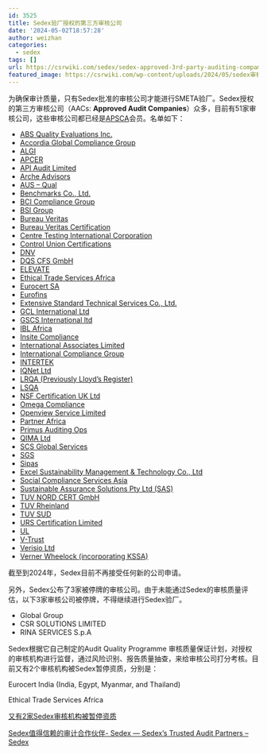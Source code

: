 ```yaml
---
id: 3525
title: Sedex验厂授权的第三方审核公司
date: '2024-05-02T18:57:28'
author: weizhan
categories:
  - sedex
tags: []
url: https://csrwiki.com/sedex/sedex-approved-3rd-party-auditing-compamies
featured_image: https://csrwiki.com/wp-content/uploads/2024/05/sedex审核公司-1-scaled.webp
---
```


为确保审计质量，只有Sedex批准的审核公司才能进行SMETA验厂。Sedex授权的第三方审核公司（AACs: **Approved Audit Companies**）众多，目前有51家审核公司，这些审核公司都已经是[APSCA](https://csrwiki.com/apsca/apsca-introduction)会员。名单如下：

- [ABS Quality Evaluations Inc.](https://www.abs-group.com/Contact-Us/Management-Systems-Certification-Quote-Request/)
- [Accordia Global Compliance Group](https://www.accordiausa.com/)
- [ALGI](https://www.algi.net/compliance-certification-and-assessments/smeta/)
- [APCER](https://apcergroup.com/en/)
- [API Audit Limited](https://www.api-hk.com/contact-us/)
- [Arche Advisors](https://www.archeadvisors.com/)
- [AUS – Qual](https://www.ausmeat.com.au/)
- [Benchmarks Co., Ltd.](https://www.benchmarks.com.hk/)
- [BCI Compliance Group](http://www.bcicompliance.com/contact-en.html)
- [BSI Group](https://www.bsigroup.com/)
- [Bureau Veritas](https://www.cps.bureauveritas.com/needs/social-audits)
- [Bureau Veritas Certification](https://certification.bureauveritas.com/application-form-social-audits-smeta-ursa-etc)
- [Centre Testing International Corporation](https://www.cti-cert.com/)
- [Control Union Certifications](https://certifications.controlunion.com/en)
- [DNV](https://www.dnv.com/)
- [DQS CFS GmbH](https://www.dqsglobal.com/intl/certify/sedex-audit)
- [ELEVATE](https://www.elevatelimited.com/)
- [Ethical Trade Services Africa](http://ethicaltradeservices.co.ke/)
- [Eurocert SA](https://www.eurocert.gr/)
- [Eurofins](https://www.eurofins.com/assurance/)
- [Extensive Standard Technical Services Co., Ltd.](http://www.estsglobal.com/)
- [GCL International Ltd](https://www.gcl.uk/sedex/)
- [GSCS International ltd](https://gscsintl.com/service/eec03e13-04d7-4e9a-a787-3b6d4fe60162)
- [IBL Africa](https://iblafrica.com/social-compliance-audits-za)
- [Insite Compliance](https://www.insitecompliance.com/smeta-sedex)
- [International Associates Limited](https://www.ia-uk.com/services/sedex-smeta/)
- [International Compliance Group](https://www.ic-group.com/)
- [INTERTEK](https://www.intertek.com/assurance/smeta/)
- [IQNet Ltd](https://www.iqnet-ltd.com/en/certification/sedex-smeta)
- [LRQA (Previously Lloyd’s Register)](https://www.lrqa.com/)
- [LSQA](https://www.lsqa.com/)
- [NSF Certification UK Ltd](https://www.nsf.org/gb/en/sustainability/sustainable-practices-systems/smeta-ethical-audits?serviceType=sustainability)
- [Omega Compliance](https://www.omegacompliance.com/contact/)
- [Openview Service Limited](http://www.openviewservice.com/)
- [Partner Africa](https://www.partnerafrica.org/contact/)
- [Primus Auditing Ops](https://primusauditingops.com/)
- [QIMA Ltd](https://www.qima.com/)
- [SCS Global Services](https://www.scsglobalservices.com/services/smeta-social-audit)
- [SGS](https://www.sgs.com/rbs)
- [Sipas](https://www.sipascr-peru.com/)
- [Excel Sustainability Management & Technology Co., Ltd](http://www.smt-global.com/)
- [Social Compliance Services Asia](http://www.scsagroup.com/contact-us.html)
- [Sustainable Assurance Solutions Pty Ltd (SAS)](https://www.sasglobe.com/)
- [TUV NORD CERT GmbH](https://www.tuev-nord.de/en/company/certification/services/smeta-sedex/)
- [TUV Rheinland](https://www.tuv.com/world/en/social-responsibility.html)
- [TUV SUD](https://www.tuvsud.com/en/services/auditing-and-system-certification/sedex-members-ethical-trade-audit-smeta)
- [URS Certification Limited](https://www.ursindia.com/inspection/smeta-sedex-member-ethical-trade-audits)
- [UL](https://www.ul.com/services/portfolios/sustainability-and-environment-solutions/responsible-sourcing)
- [V-Trust](https://www.v-trust.com/)
- [Verisio Ltd](https://www.verisio.com/audit-booking-form/)
- [Verner Wheelock (incorporating KSSA)](https://www.vwa.co.uk/)

截至到2024年，Sedex目前不再接受任何新的公司申请。

另外，Sedex公布了3家被停牌的审核公司。由于未能通过Sedex的审核质量评估，以下3家审核公司被停牌，不得继续进行Sedex验厂。

- Global Group
- CSR SOLUTIONS LIMITED
- RINA SERVICES S.p.A

Sedex根据它自己制定的Audit Quality Programme 审核质量保证计划，对授权的审核机构进行监督，通过风险识别、报告质量抽查，来给审核公司打分考核。目前又有2个审核机构被Sedex暂停资质，分别是：

Eurocert India (India, Egypt, Myanmar, and Thailand)

Ethical Trade Services Africa

[又有2家Sedex审核机构被暂停资质](https://mp.weixin.qq.com/s/93Y8nJBI2iD5RrkVjcHnQg)

[Sedex值得信赖的审计合作伙伴- Sedex — Sedex’s Trusted Audit Partners – Sedex](https://www.sedex.com/about/who-we-work-with/affiliate-auditors/)
